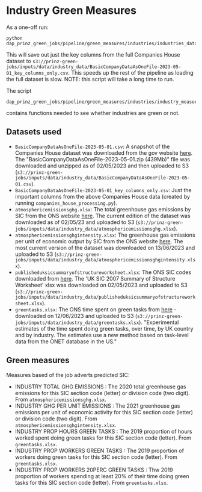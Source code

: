 # Industry Green Measures

As a one-off run:

```
python dap_prinz_green_jobs/pipeline/green_measures/industries/industries_data_processing.py
```

This will save out just the key columns from the full Companies House dataset to `s3://prinz-green-jobs/inputs/data/industry_data/BasicCompanyDataAsOneFile-2023-05-01_key_columns_only.csv`. This speeds up the rest of the pipeline as loading the full dataset is slow. NOTE: this script will take a long time to run.

The script

```
dap_prinz_green_jobs/pipeline/green_measures/industries/industry_measures_utils.py
```

contains functions needed to see whether industries are green or not.

## Datasets used

- `BasicCompanyDataAsOneFile-2023-05-01.csv`: A snapshot of the Companies House dataset was downloaded from the gov website [here](http://download.companieshouse.gov.uk/en_output.html). The "BasicCompanyDataAsOneFile-2023-05-01.zip (439Mb)" file was downloaded and unzipped as of 02/05/2023 and then uploaded to S3 (`s3://prinz-green-jobs/inputs/data/industry_data/BasicCompanyDataAsOneFile-2023-05-01.csv`).
- `BasicCompanyDataAsOneFile-2023-05-01_key_columns_only.csv`: Just the important columns from the above Companies House data (created by running `companies_house_processing.py`).
- `atmosphericemissionsghg.xlsx`: The total greenhouse gas emissions by SIC from the ONS website [here](https://www.ons.gov.uk/economy/environmentalaccounts/datasets/ukenvironmentalaccountsatmosphericemissionsgreenhousegasemissionsbyeconomicsectorandgasunitedkingdom). The current edition of the dataset was downloaded as of 02/05/23 and uploaded to S3 (`s3://prinz-green-jobs/inputs/data/industry_data/atmosphericemissionsghg.xlsx`).
- `atmosphericemissionsghgintensity.xlsx`: The greenhouse gas emissions per unit of economic output by SIC from the ONS website [here](https://www.ons.gov.uk/economy/environmentalaccounts/datasets/ukenvironmentalaccountsatmosphericemissionsgreenhousegasemissionsintensitybyeconomicsectorunitedkingdom/current). The most current version of the dataset was downloaded on 13/06/2023 and uploaded to S3 (`s3://prinz-green-jobs/inputs/data/industry_data/atmosphericemissionsghgintensity.xlsx`).
- `publisheduksicsummaryofstructureworksheet.xlsx`: The ONS SIC codes downloaded from [here](https://www.ons.gov.uk/methodology/classificationsandstandards/ukstandardindustrialclassificationofeconomicactivities/uksic2007). The 'UK SIC 2007 Summary of Structure Worksheet' xlsx was downloaded on 02/05/2023 and uploaded to S3 (`s3://prinz-green-jobs/inputs/data/industry_data/publisheduksicsummaryofstructureworksheet.xlsx`).
- `greentasks.xlsx`: The ONS time spent on green tasks from [here](https://www.ons.gov.uk/economy/environmentalaccounts/datasets/timespentongreentasks) - downloaded on 12/06/2023 and uploaded to S3 (`s3://prinz-green-jobs/inputs/data/industry_data/greentasks.xlsx`). "Experimental estimates of the time spent doing green tasks, over time, by UK country and by industry. The estimates use a new method based on task-level data from the ONET database in the US."

## Green measures

Measures based of the job adverts predicted SIC:

- INDUSTRY TOTAL GHG EMISSIONS : The 2020 total greenhouse gas emissions for this SIC section code (letter) or division code (two digit). From `atmosphericemissionsghg.xlsx`.
- INDUSTRY GHG PER UNIT EMISSIONS : The 2021 greenhouse gas emissions per unit of economic activity for this SIC section code (letter) or division code (two digit). From `atmosphericemissionsghgintensity.xlsx`.
- INDUSTRY PROP HOURS GREEN TASKS : The 2019 proportion of hours worked spent doing green tasks for this SIC section code (letter). From `greentasks.xlsx`.
- INDUSTRY PROP WORKERS GREEN TASKS : The 2019 proportion of workers doing green tasks for this SIC section code (letter). From `greentasks.xlsx`.
- INDUSTRY PROP WORKERS 20PERC GREEN TASKS : Thw 2019 proportion of workers spending at least 20% of their time doing green tasks for this SIC section code (letter). From `greentasks.xlsx`.

